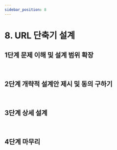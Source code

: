 ```yaml
---
sidebar_position: 8
---
```


# 8. URL 단축기 설계

## 1단계 문제 이해 및 설계 범위 확장

<br/>

## 2단계 개략적 설계안 제시 및 동의 구하기

<br/>

## 3단계 상세 설계

<br/>

## 4단계 마무리